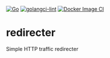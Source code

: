 [![Go](https://github.com/avoure/redirecter/actions/workflows/go-build.yml/badge.svg)](https://github.com/avoure/redirecter/actions/workflows/go-build.yml)
[![golangci-lint](https://github.com/avoure/redirecter/actions/workflows/golangci-lint.yml/badge.svg)](https://github.com/avoure/redirecter/actions/workflows/golangci-lint.yml)
[![Docker Image CI](https://github.com/avoure/redirecter/actions/workflows/docker-image-push-ghcr.yml/badge.svg)](https://github.com/avoure/redirecter/actions/workflows/docker-image-push-ghcr.yml)
# redirecter
Simple HTTP traffic redirecter
